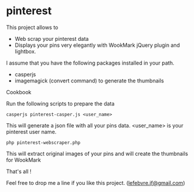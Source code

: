 pinterest
=========

This project allows to
- Web scrap your pinterest data
- Displays your pins very elegantly with WookMark jQuery plugin and lightbox.

I assume that you have the following packages installed in your path.
- casperjs
- imagemagick (convert command) to generate the thumbnails

Cookbook

Run the following scripts to prepare the data
    
    casperjs pinterest-casper.js <user_name>

This will generate a json file with all your pins data. <user_name> is your pinterest user name.
    
    php pinterest-webscraper.php

This will extract original images of your pins and will create the thumbnails for WookMark

That's all !

Feel free to drop me a line if you like this project. (lefebvre.jf@gmail.com)


